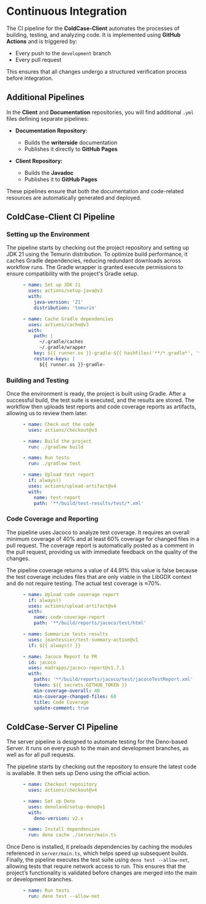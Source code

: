 # Continuous Integration

The CI pipeline for the **ColdCase-Client** automates the processes of building, testing, and analyzing code. It is implemented using **GitHub Actions** and is triggered by:

- Every push to the `development` branch
- Every pull request

This ensures that all changes undergo a structured verification process before integration.

## Additional Pipelines

In the **Client** and **Documentation** repositories, you will find additional `.yml` files defining separate pipelines:

- **Documentation Repository:**
    - Builds the **writerside** documentation
    - Publishes it directly to **GitHub Pages**

- **Client Repository:**
    - Builds the **Javadoc**
    - Publishes it to **GitHub Pages**

These pipelines ensure that both the documentation and code-related resources are automatically generated and deployed.

## ColdCase-Client CI Pipeline

### Setting up the Environment

The pipeline starts by checking out the project repository and setting up JDK 21 using the Temurin distribution. To
optimize build performance, it caches Gradle dependencies, reducing redundant downloads across workflow runs. The Gradle
wrapper is granted execute permissions to ensure compatibility with the project's Gradle setup.

```yaml
      - name: Set up JDK 21
        uses: actions/setup-java@v3
        with:
          java-version: '21'
          distribution: 'temurin'

      - name: Cache Gradle dependencies
        uses: actions/cache@v3
        with:
          path: |
            ~/.gradle/caches
            ~/.gradle/wrapper
          key: ${{ runner.os }}-gradle-${{ hashFiles('**/*.gradle*', '**/gradle-wrapper.properties') }}
          restore-keys: |
            ${{ runner.os }}-gradle-
```

### Building and Testing

Once the environment is ready, the project is built using Gradle. After a successful build, the test suite is executed,
and the results are stored. The workflow then uploads test reports and code coverage reports as artifacts, allowing
us to review them later.

```yaml
      - name: Check out the code
        uses: actions/checkout@v3

      - name: Build the project
        run: ./gradlew build

      - name: Run tests
        run: ./gradlew test

      - name: Upload test report
        if: always()
        uses: actions/upload-artifact@v4
        with:
          name: test-report
          path: '**/build/test-results/test/*.xml'
```

### Code Coverage and Reporting

The pipeline uses Jacoco to analyze test coverage. It requires an overall minimum coverage of 40% and at
least 60% coverage for changed files in a pull request. The coverage report is automatically posted as a comment in the
pull request, providing us with immediate feedback on the quality of the changes.

<note>
The pipeline coverage returns a value of 44.91% this value is false because the test coverage includes files that are only viable in the LibGDX context  and do not require testing.
The actual test coverage is ≈70%.
</note>

```yaml
      - name: Upload code coverage report
        if: always()
        uses: actions/upload-artifact@v4
        with:
          name: code-coverage-report
          path: '**/build/reports/jacoco/test/html'

      - name: Summarize tests results
        uses: jeantessier/test-summary-action@v1
        if: ${{ always() }}

      - name: Jacoco Report to PR
        id: jacoco
        uses: madrapps/jacoco-report@v1.7.1
        with:
          paths: '**/build/reports/jacoco/test/jacocoTestReport.xml'
          token: ${{ secrets.GITHUB_TOKEN }}
          min-coverage-overall: 40
          min-coverage-changed-files: 60
          title: Code Coverage
          update-comment: true
```

## ColdCase-Server CI Pipeline

The server pipeline is designed to automate testing for the Deno-based Server. It runs on every push to the main
and development branches, as well as for all pull requests.

The pipeline starts by checking out the repository to ensure the latest code is available. It then sets up Deno using
the official action.

```yaml
      - name: Checkout repository
        uses: actions/checkout@v4

      - name: Set up Deno
        uses: denoland/setup-deno@v1
        with:
          deno-version: v2.x

      - name: Install dependencies
        run: deno cache ./server/main.ts
```

Once Deno is installed, it preloads dependencies by caching the modules referenced in `server/main.ts`, which helps
speed up subsequent builds. Finally, the pipeline executes the test suite using `deno test --allow-net`, allowing tests
that require network access to run. This ensures that the project’s functionality is validated before changes are merged
into the main or development branches.

```yaml
      - name: Run tests
        run: deno test --allow-net
```